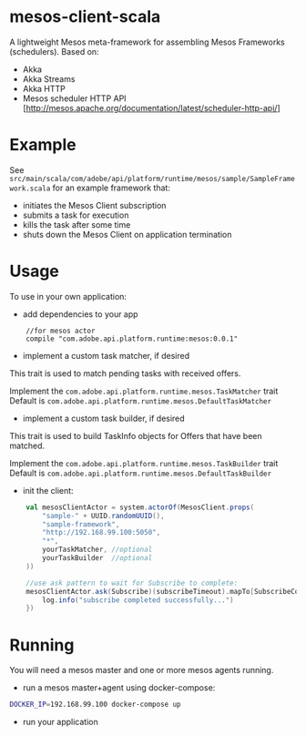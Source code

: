 # mesos-client-scala

A lightweight Mesos meta-framework for assembling Mesos Frameworks (schedulers). 
Based on:
* Akka
* Akka Streams
* Akka HTTP
* Mesos scheduler HTTP API [http://mesos.apache.org/documentation/latest/scheduler-http-api/]


# Example

See `src/main/scala/com/adobe/api/platform/runtime/mesos/sample/SampleFramework.scala` for an example framework that:
* initiates the Mesos Client subscription
* submits a task for execution
* kills the task after some time
* shuts down the Mesos Client on application termination 

# Usage

To use in your own application:
* add dependencies to your app
```text
    //for mesos actor
    compile "com.adobe.api.platform.runtime:mesos:0.0.1"
```

* implement a custom task matcher, if desired

This trait is used to match pending tasks with received offers.

Implement the `com.adobe.api.platform.runtime.mesos.TaskMatcher` trait
Default is `com.adobe.api.platform.runtime.mesos.DefaultTaskMatcher`

* implement a custom task builder, if desired

This trait is used to build TaskInfo objects for Offers that have been matched.

Implement the `com.adobe.api.platform.runtime.mesos.TaskBuilder` trait
Default is `com.adobe.api.platform.runtime.mesos.DefaultTaskBuilder`


* init the client:
```scala
    val mesosClientActor = system.actorOf(MesosClient.props(
        "sample-" + UUID.randomUUID(),
        "sample-framework",
        "http://192.168.99.100:5050",
        "*",
        yourTaskMatcher, //optional
        yourTaskBuilder  //optional
    ))

    //use ask pattern to wait for Subscribe to complete:
    mesosClientActor.ask(Subscribe)(subscribeTimeout).mapTo[SubscribeComplete].onComplete(complete => {
        log.info("subscribe completed successfully...")
    })
```

# Running

You will need a mesos master and one or more mesos agents running.

* run a mesos master+agent using docker-compose:
```bash
DOCKER_IP=192.168.99.100 docker-compose up
```
* run your application 




